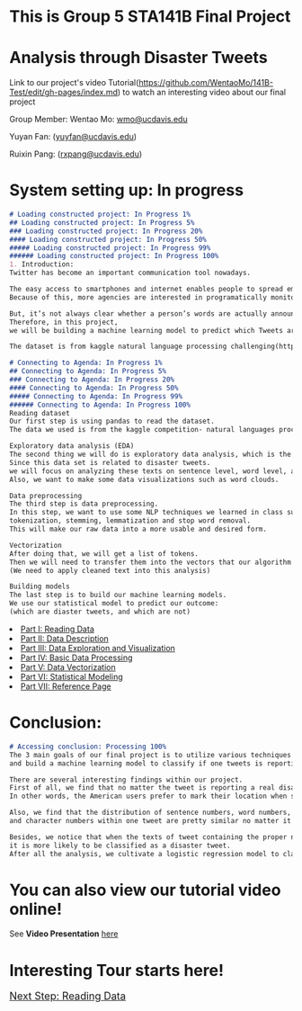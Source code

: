 #  This is Group 5 STA141B Final Project
# Analysis through Disaster Tweets
Link to our project's video Tutorial(https://github.com/WentaoMo/141B-Test/edit/gh-pages/index.md) to watch an interesting video about our final project

Group Member:
Wentao Mo: wmo@ucdavis.edu

Yuyan Fan: (yuyfan@ucdavis.edu)

Ruixin Pang: (rxpang@ucdavis.edu)
 

# System setting up: In progress

```markdown
# Loading constructed project: In Progress 1%
## Loading constructed project: In Progress 5%
### Loading constructed project: In Progress 20%
#### Loading constructed project: In Progress 50%
##### Loading constructed project: In Progress 99%
###### Loading constructed project: In Progress 100%
1. Introduction:
Twitter has become an important communication tool nowadays.

The easy access to smartphones and internet enables people to spread emergency information in real-time.
Because of this, more agencies are interested in programatically monitoring Twitter.

But, it’s not always clear whether a person’s words are actually announcing a disaster. 
Therefore, in this project, 
we will be building a machine learning model to predict which Tweets are about real disasters and which one’s aren’t.

The dataset is from kaggle natural language processing challenging(https://www.kaggle.com/c/nlp-getting-started).

```

```markdown
# Connecting to Agenda: In Progress 1%
## Connecting to Agenda: In Progress 5%
### Connecting to Agenda: In Progress 20%
#### Connecting to Agenda: In Progress 50%
##### Connecting to Agenda: In Progress 99%
###### Connecting to Agenda: In Progress 100%
Reading dataset
Our first step is using pandas to read the dataset.
The data we used is from the kaggle competition- natural languages processing: disaster tweets.

Exploratory data analysis (EDA)
The second thing we will do is exploratory data analysis, which is the initial investigation of the data. 
Since this data set is related to disaster tweets.
we will focus on analyzing these texts on sentence level, word level, and character level. 
Also, we want to make some data visualizations such as word clouds.

Data preprocessing
The third step is data preprocessing. 
In this step, we want to use some NLP techniques we learned in class such as: 
tokenization, stemming, lemmatization and stop word removal. 
This will make our raw data into a more usable and desired form. 

Vectorization
After doing that, we will get a list of tokens. 
Then we will need to transfer them into the vectors that our algorithm can work with. 
(We need to apply cleaned text into this analysis)

Building models
The last step is to build our machine learning models.
We use our statistical model to predict our outcome:
(which are diaster tweets, and which are not)

```
<li><a href="Part1.html">Part I: Reading Data </a></li>
<li><a href="Part2.html">Part II: Data Description</a></li>
<li><a href="Part3.html">Part III: Data Exploration and Visualization</a></li>
<li><a href="Part4.html">Part IV: Basic Data Processing</a></li>
<li><a href="Part5.html">Part V: Data Vectorization</a></li>
<li><a href="Part6.html">Part VI: Statistical Modeling</a></li>
<li><a href="reference.html">Part VII: Reference Page</a></li>

# Conclusion:
```markdown
# Accessing conclusion: Processing 100%
The 3 main goals of our final project is to utilize various techniques we learnt in class to conduct the data analysis, data preprocessing, 
and build a machine learning model to classify if one tweets is reporting a real disaster or not. 

There are several interesting findings within our project.
First of all, we find that no matter the tweet is reporting a real disaster or not, it is more likely to mark the position when it is sent in the U.S. 
In other words, the American users prefer to mark their location when sending a tweet. 

Also, we find that the distribution of sentence numbers, word numbers, 
and character numbers within one tweet are pretty similar no matter it is a disaster tweet or a non-disaster tweet. We also find that the word cloud we produced also share high similarities. 

Besides, we notice that when the texts of tweet containing the proper nouns related to a natural disaster or some adjectives containing dangerous information, 
it is more likely to be classified as a disaster tweet. 
After all the analysis, we cultivate a logistic regression model to classify the disaster tweets. 

```

# You can also view our tutorial video online!
See <b>Video Presentation</b> <a href="https://www.youtube.com/watch?v=nHkSAYiRhe8">here</a>

# Interesting Tour starts here!
<font size="4"><a href="hw5.html">Next Step: Reading Data </a></font>
